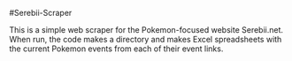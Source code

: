 #Serebii-Scraper

This is a simple web scraper for the Pokemon-focused website Serebii.net.
When run, the code makes a directory and makes Excel spreadsheets with the
current Pokemon events from each of their event links.
